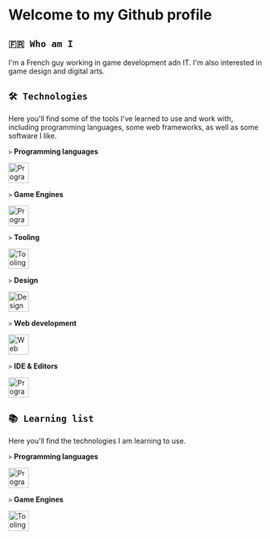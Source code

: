 # Welcome to my Github profile

## `🇫🇷 Who am I`

I'm a French guy working in game development adn IT. I'm also interested in game design and digital arts.

## `🛠️ Technologies`

Here you'll find some of the tools I've learned to use and work with, including programming languages, some web frameworks, as well as some software I like.

`>` **Programming languages**

<img src="https://skillicons.dev/icons?i=bash,java,python,cpp,cs,html,css,js,sqlite" alt="Programming languages" height="40"/>

`>` **Game Engines**

<img src="https://skillicons.dev/icons?i=unreal,godot" alt="Programming languages" height="40"/>

`>` **Tooling**

<img src="https://skillicons.dev/icons?i=linux,debian,raspberrypi,md,npm,tauri,github,git,docker,dotnet" alt="Tooling" height="40"/>

`>` **Design**

<img src="https://skillicons.dev/icons?i=blender,ps,pr" alt="Design" height="40"/>

`>` **Web development**

<img src="https://skillicons.dev/icons?i=threejs,vite,vue,tailwind,bootstrap" alt="Web technologies" height="40"/>

`>` **IDE & Editors**

<img src="https://skillicons.dev/icons?i=idea,webstorm,pycharm,rider,androidstudio,eclipse,vscodium,vscode,visualstudio" alt="Programming languages" height="40"/>

## `📚 Learning list`

Here you'll find the technologies I am learning to use.

`>` **Programming languages**

<img src="https://skillicons.dev/icons?i=rust" alt="Programming languages" height="40"/>

`>` **Game Engines**

<img src="https://skillicons.dev/icons?i=unity" alt="Tooling" height="40"/>
